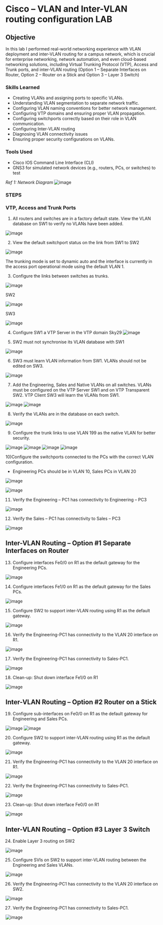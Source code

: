 # Cisco – VLAN and Inter-VLAN routing configuration LAB

## Objective

In this lab I performed real-world networking experience with VLAN deployment and inter-VLAN routing for a campus network, which is crucial for enterprise networking, network automation, and even cloud-based networking solutions, including Virtual Trunking Protocol (VTP), Access and Trunk ports, and inter-VLAN routing (Option 1 – Separate Interfaces on Router, Option 2 – Router on a Stick and Option 3 – Layer 3 Switch)


### Skills Learned

-	Creating VLANs and assigning ports to specific VLANs.
-	Understanding VLAN segmentation to separate network traffic.
-	Configuring VLAN naming conventions for better network management.
-	Configuring VTP domains and ensuring proper VLAN propagation.
-	Configuring switchports correctly based on their role in VLAN communication.
-	Configuring Inter-VLAN routing
-	Diagnosing VLAN connectivity issues
-	Ensuring proper security configurations on VLANs.


### Tools Used

-	Cisco IOS Command Line Interface (CLI)
-	GNS3 for simulated network devices (e.g., routers, PCs, or switches) to test


*Ref 1: Network Diagram*
![image](https://github.com/user-attachments/assets/81d10ebf-c239-4736-bdb0-15609f78ae9a)

 
### STEPS



### VTP, Access and Trunk Ports


1)	All routers and switches are in a factory default state. View the VLAN database on SW1 to verify no VLANs have been added.

![image](https://github.com/user-attachments/assets/0ad53680-3b41-400e-904a-b07c66c4c9bd)


2)	View the default switchport status on the link from SW1 to SW2

![image](https://github.com/user-attachments/assets/a2ee8ab9-92d8-4a86-9ade-7fab51ae9931)

 
The trunking mode is set to dynamic auto and the interface is currently in the access port operational mode using the default VLAN 1.

3)	Configure the links between switches as trunks.

![image](https://github.com/user-attachments/assets/73313204-e6c8-4250-b255-02b4d00937fd)

SW2

![image](https://github.com/user-attachments/assets/647b8b8f-65c3-4b20-9741-ca624c0cc23a)

SW3

![image](https://github.com/user-attachments/assets/653d2033-0596-47ae-b09e-3db8ae7532c5)



4)	Configure SW1 a VTP Server in the VTP domain Sky29
![image](https://github.com/user-attachments/assets/198d3c8f-435c-4e5c-befe-6a25a6f9539f)
 
 

5)	SW2 must not synchronise its VLAN database with SW1

![image](https://github.com/user-attachments/assets/6bdc2d65-842f-403a-a456-7f621283f708)

6)	SW3 must learn VLAN information from SW1. VLANs should not be edited on SW3.

![image](https://github.com/user-attachments/assets/a3b440e2-e840-403a-9b6c-bd413bc9365c)


7)	Add the Engineering, Sales and Native VLANs on all switches.
VLANs must be configured on the VTP Server SW1 and on VTP Transparent SW2. VTP Client SW3 will learn the VLANs from SW1.

![image](https://github.com/user-attachments/assets/ce8cdf24-927a-4a42-8b1a-d97c7ea944c4)
![image](https://github.com/user-attachments/assets/5c2c52b7-bf61-4c2e-b90b-faf7717cf159)




8)	Verify the VLANs are in the database on each switch.

![image](https://github.com/user-attachments/assets/d6e54c22-03a4-44f3-bbad-0a05713eadb0)


9)	Configure the trunk links to use VLAN 199 as the native VLAN for better security.

![image](https://github.com/user-attachments/assets/5158e8a8-dab8-494c-872e-0052261232ce)
![image](https://github.com/user-attachments/assets/392f02d3-0e02-41b5-b54f-b5ec66f58b04)
![image](https://github.com/user-attachments/assets/a85f98b0-b1e8-42eb-9688-8e2c96e3dc3b)
![image](https://github.com/user-attachments/assets/fecbef64-d296-41b5-94a5-490919b60257)



10)Configure the switchports connected to the PCs with the correct VLAN configuration.


- Engineering PCs should be in VLAN 10, Sales PCs in VLAN 20

![image](https://github.com/user-attachments/assets/0be4bb8a-0863-4163-ac81-cd71f16a2d5c)

![image](https://github.com/user-attachments/assets/d4cc1f82-0a49-4e0f-b607-f710d038bd69)



11)	Verify the Engineering – PC1 has connectivity to Engineering – PC3

![image](https://github.com/user-attachments/assets/b27a6ce6-5de9-4033-8fef-25c19a9513f2)

 
12)	Verify the Sales – PC1 has connectivity to Sales – PC3

![image](https://github.com/user-attachments/assets/768df406-004f-4a4d-b741-ee5d47bba63e)


## Inter-VLAN Routing – Option #1 Separate Interfaces on Router


13)	Configure interfaces Fe0/0 on R1 as the default gateway for the Engineering PCs.

![image](https://github.com/user-attachments/assets/940e71e2-078f-4e8d-b168-aa7d36c58be0)

14)	Configure interfaces Fe1/0 on R1 as the default gateway for the Sales PCs.

![image](https://github.com/user-attachments/assets/d50daead-c46e-4180-9e4f-70fde5d2b901)


15)	Configure SW2 to support inter-VLAN routing using R1 as the default gateway.

![image](https://github.com/user-attachments/assets/accf550e-5d4e-4760-ba9a-bc9345e29a45)

 
16)	Verify the Engineering-PC1 has connectivity to the VLAN 20 interface on R1.

![image](https://github.com/user-attachments/assets/f7e9a583-a642-4894-bb42-5c5518d708e3)


17)	Verify the Engineering-PC1 has connectivity to Sales-PC1.

![image](https://github.com/user-attachments/assets/903760b5-d18b-4969-996f-12ebf79e2d28)


18)	Clean-up: Shut down interface Fe1/0 on R1

![image](https://github.com/user-attachments/assets/850c80c1-0adb-446e-a0e0-60dae59ed9bc)


 
## Inter-VLAN Routing – Option #2 Router on a Stick


19)	Configure sub-interfaces on Fe0/0 on R1 as the default gateway for Engineering and Sales PCs.

![image](https://github.com/user-attachments/assets/2311bb80-3813-4e34-9753-a82442f7aff8)
![image](https://github.com/user-attachments/assets/485dddee-671b-41d0-aff9-fe06e4095fdf)


20)	Configure SW2 to support inter-VLAN routing using R1 as the default gateway.

![image](https://github.com/user-attachments/assets/9b1c9349-bd85-4abf-9731-1b52227085de)


21)	Verify the Engineering-PC1 has connectivity to the VLAN 20 interface on R1.

![image](https://github.com/user-attachments/assets/4b74654a-477e-4516-9f86-2682e6f8ff02)


22)	Verify the Engineering-PC1 has connectivity to Sales-PC1.

![image](https://github.com/user-attachments/assets/f24d633b-60d1-48ea-9e9e-f07005993a27)


23)	Clean-up: Shut down interface Fe0/0 on R1

![image](https://github.com/user-attachments/assets/c6fba2e4-4de7-4ab6-a679-7ec6b80a78f3)




## Inter-VLAN Routing – Option #3 Layer 3 Switch


24)	Enable Layer 3 routing on SW2

![image](https://github.com/user-attachments/assets/6b96ef38-050b-47b6-b490-461ee6e08b1f)


25)	Configure SVIs on SW2 to support inter-VLAN routing between the Engineering and Sales VLANs.

![image](https://github.com/user-attachments/assets/3f7050fa-6761-410f-b088-16fdc6d7a5db)

 
26)	Verify the Engineering-PC1 has connectivity to the VLAN 20 interface on SW2.

![image](https://github.com/user-attachments/assets/3a7bbd21-1dc0-4d0d-97b5-c864ace07052)

27)	Verify the Engineering-PC1 has connectivity to Sales-PC1.

![image](https://github.com/user-attachments/assets/7205bf48-a07b-441d-a269-d69cab6e3b06)




